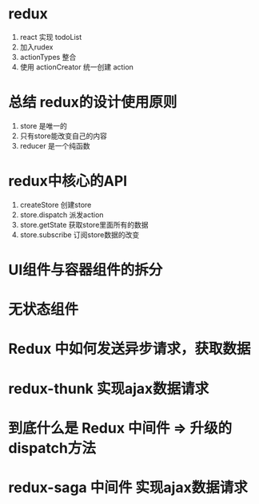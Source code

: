 # redux
1. react 实现 todoList
2. 加入rudex
3. actionTypes 整合
4. 使用 actionCreator 统一创建 action



# 总结 redux的设计使用原则
1. store 是唯一的
2. 只有store能改变自己的内容
3. reducer 是一个纯函数

# redux中核心的API
1. createStore 创建store
2. store.dispatch 派发action
3. store.getState 获取store里面所有的数据
4. store.subscribe 订阅store数据的改变

# UI组件与容器组件的拆分

# 无状态组件

# Redux 中如何发送异步请求，获取数据

# redux-thunk 实现ajax数据请求

# 到底什么是 Redux 中间件 => 升级的dispatch方法

# redux-saga 中间件 实现ajax数据请求
